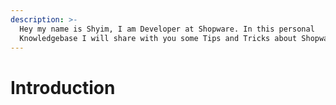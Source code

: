 ```yaml
---
description: >-
  Hey my name is Shyim, I am Developer at Shopware. In this personal
  Knowledgebase I will share with you some Tips and Tricks about Shopware.
---
```


# Introduction

